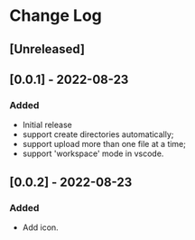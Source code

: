 # Change Log

## [Unreleased]

## [0.0.1] - 2022-08-23
### Added
- Initial release
- support create directories automatically;
- support upload more than one file at a time;
- support 'workspace' mode in vscode.

## [0.0.2] - 2022-08-23
### Added
- Add icon.